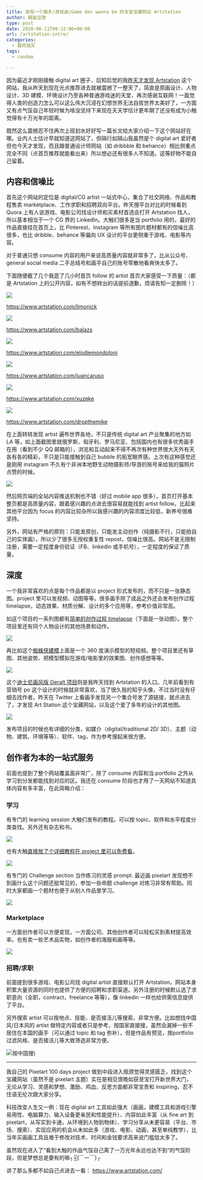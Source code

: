 ```yaml
---
title: 发现一个画手/游戏迷/Game dev wanna be 的天堂宝藏网站 Artstation
author: 椒盐豆豉
type: post
date: 2020-06-11T00:12:00+00:00
url: /artstation-intro/
categories:
  - 喜欢就买
tags:
  - random

---
```

因为最近才刚刚接触 digital art 圈子，后知后觉的我[昨天才发现 Artstation](https://www.douban.com/people/mfcndw/status/2986922377/) 这个网站，我从昨天到现在光点推荐进去就被震撼了一整天了，简直是原画设计、人物设计、3D 建模、环境设计乃至各种普通游戏迷的天堂，再次感谢互联网！一面觉得人类的创造力怎么可以这么伟大沉浸在幻想世界无法自拔世界太美好了，一方面又有点气馁自己年轻时候为啥没坚持下来现在天天学估计更年期了还没有成为小触觉得有十万光年的距离。

既然这么震撼忍不住再次上班划水好好写一篇长文给大家介绍一下这个网站好在哪。业内人士估计早就知道这网站了，但隔行如隔山我虽然是个 digital art 爱好者但也今天才发现，而且跟普通设计师网站（如 dribbble 和 behance）相比侧重点完全不同（点首页推荐就能看出来）所以想必还有很多人不知道。这等好物不能自己留着。

## 内容和信噪比

首先这个网站的定位是 digital/CG artist 一站式中心，集合了社交网络、作品和教程售卖 marketplace、工作求职和招聘双向平台。昨天搜平台对比的时候看到 Quora 上有人说游戏、电影公司找设计师和买素材首选会打开 Artstation 找人，所以基本相当于一个 CG 界的 LinkedIn。大触们很多是当 portfolio 用的，最好的作品直接挂在首页上，比 Pinterest、Instagram 等所有图片题材都有的信噪比高很多，也比 dribble、behance 等偏向 UX 设计的平台更侧重于游戏、电影等内容。

对于普通只想 consume 内容的用户来说高质量内容就非常多了，比从公众号、general social media 二手总结号和画手自己的账号零散地看爽快太多了。

下面随便截了几个我逛了几小时首页 follow 的 artist 首页大家感受一下质量：（都是 Artstation 上的公开内容，如有不想转出的话提前道歉，烦请告知一定删除！）

![](https://blog.douchi.space/wp-content/uploads/2020/12/Screen-Shot-2020-12-21-at-5.14.49-PM-1024x955.png)

https://www.artstation.com/limonick

![](https://blog.douchi.space/wp-content/uploads/2020/12/Screen-Shot-2020-12-21-at-5.15.21-PM-1024x981.png)

https://www.artstation.com/balazs

![](https://blog.douchi.space/wp-content/uploads/2020/12/Screen-Shot-2020-12-21-at-5.16.00-PM-1024x957.png)

https://www.artstation.com/elodiemondoloni

![](https://blog.douchi.space/wp-content/uploads/2020/12/Screen-Shot-2020-12-21-at-5.16.35-PM-1024x980.png)

https://www.artstation.com/juancaruso

![](https://blog.douchi.space/wp-content/uploads/2020/12/Screen-Shot-2020-12-21-at-5.17.37-PM-1024x992.png)

https://www.artstation.com/xuzeke

![](https://blog.douchi.space/wp-content/uploads/2020/12/Screen-Shot-2020-12-21-at-5.18.12-PM-1024x978.png)

https://www.artstation.com/dropthemike

在上面转转发现 artist 遍布世界各地，不只是传统 digital art 产业聚集的地方如 LA 等，如上面截图里就俄罗斯、匈牙利、罗马尼亚、包括国内也有很多优秀画手在用（看到不少 QQ 邮箱的），浏览和互动起来不得不再次有种世界很大天外有天各有各的精彩，不只是只能接触到自己 bubble 的拓宽眼界感。上次有这种感觉还是刚用 instagram 不久有个非洲本地野生动物摄影师/导游的账号来给我的猫照片点赞的时候。

![](https://blog.douchi.space/wp-content/uploads/2020/12/Screen-Shot-2020-12-21-at-5.19.41-PM-1024x978.png)

然后网页端的全站内容推送机制也不错（好过 mobile app 很多），首页打开基本整页都是高质量内容，跟着感兴趣的点进去很容易就能找到 artist follow。比起来其他平台因为 focus 的内容比较杂所以我感兴趣的内容浓度比较低，新养号很难坚持。

另外，网站有严格的原则：只能发原创，只能发主动创作（纯摄影不行，只能拍自己的实体画），所以少了很多无授权重复性 repost，信噪比很高。网站不是无限制注册，需要一定程度身份验证（FB、linkedin 或手机号），一定程度的保证了质量。

## 深度

一个我非常喜欢的点是每个作品都是以 project 形式发布的，而不只是一张静态图。project 里可以发视频、动图等等。很多画手除了成品之外还会发布创作过程 timelapse，动态效果、材质分解、设计的多个应用等，参考价值非常高。

如这个项目的一系列图都有[简单的创作过程 timelapse](https://www.artstation.com/artwork/GXAmBd)（下面是一张动图）。整个项目里还有同个人物设计的其他场景和动作。

![](https://blog.douchi.space/wp-content/uploads/2020/12/Screen-Shot-2020-12-21-at-5.20.25-PM-1024x972.png)

再比如这个[蜘蛛侠建模](https://www.artstation.com/artwork/xzeQ4m)上面是一个 360 度演示模型的短视频。整个项目里还有草图、其他姿势、把模型模拟在游戏/电影里的效果图、创作感想等等。

![](https://blog.douchi.space/wp-content/uploads/2020/12/Screen-Shot-2020-12-21-at-5.20.50-PM-1024x995.png)

这个[迪士尼画风版 Geralt 项目](https://www.artstation.com/artwork/GAgkB)则是我昨天找到 Artstation 的入口。几年前看到有营销号 po 这个设计的时候就非常喜欢，当了很久我的知乎头像，不过当时没有仔细去找作者。昨天在 Twitter 上看画手发现另一个集合号发了源链接，就点进去了，才发现 Art Station 这个宝藏网站，以及这个爱了多年的设计的其他图。

![](https://blog.douchi.space/wp-content/uploads/2020/12/Screen-Shot-2020-12-21-at-5.21.22-PM-1024x910.png)

发布项目的时候也有详细的分类，如媒介（digital/traditional 2D/ 3D）、主题（动物、建筑、环境等等）、软件、tag，作为参考搜起来很方便。

## 创作者为本的一站式服务

前面也提到了整个网站覆盖面非常广，除了 consume 内容和当 portfolio 之外从学习到分发都能找到对应的区。我还在 consume 阶段也才用了一天网站不知道具体内容有多丰富，在此简略介绍：

### 学习

有专门的 learning session 大触们发布的教程。可以按 topic、软件和水平程度分类查找。另外还有杂志和书。

![](https://blog.douchi.space/wp-content/uploads/2020/12/Screen-Shot-2020-12-21-at-5.21.46-PM-1021x1024.png)

也有大触[直接放了个详细教程在 project 里可以免费看](https://www.artstation.com/artwork/2xRrVB)。

![](https://blog.douchi.space/wp-content/uploads/2020/12/Screen-Shot-2020-12-21-at-5.22.13-PM-1024x926.png)

有专门的 Challenge section 当作练习的灵感 prompt. 最近画 pixelart 发现想不到画什么这个问题还挺常见的，参加一些命题 challenge 对练习非常有帮助。同时大家都画一个题材也便于从别人作品里学习。

![](https://blog.douchi.space/wp-content/uploads/2020/12/Screen-Shot-2020-12-21-at-5.22.25-PM-1024x781.png)

### Marketplace

一方面创作者可以方便变现，一方面公司、其他创作者可以轻松买到素材提高效率。也有卖一些艺术品实物，如创作者的海报和画等等。

![](https://blog.douchi.space/wp-content/uploads/2020/12/Screen-Shot-2020-12-21-at-5.22.44-PM-1024x1024.png)

### 招聘/求职

前面提到很多游戏、电影公司找 digital artist 直接默认打开 Artstation，网站本身积累大量资源的同时也提供了方便的招聘和求职渠道。另外注册的时候默认选了求职意向（全职，contract，freelance 等等），像 linkedin 一样也给供需信息提供了平台。

另外搜索 artist 可以按地点、技能、是否接活儿等搜索，非常方便。比如想找中国风/日本风的 artist 做特定内容或者只是参考，按国家直接搜，虽然会漏掉一些不居住在本国的画手（可以通过 topic 和 tag 弥补），但是作品有预览，按portfolio 过滤风格、是否接活儿等大致筛选非常方便。

![按中国搜](https://blog.douchi.space/wp-content/uploads/2020/12/Screen-Shot-2020-12-21-at-5.23.01-PM-1024x992.png))

---

我自己的 Pixelart 100 days project 做到中段进入瓶颈觉得灵感匮乏，找到这个宝藏网站（虽然不是 pixelart 主题）实在是相见恨晚如获至宝打开新世界大门，无论从学习、灵感和梦想、激励、鸡血、反思方面都非常宝贵和 inspiring，忍不住语无伦次跟大家分享。

科技改变人生又一例：现在 digital art 工具如此强大（画画，建模工具和游戏引擎易用性、电脑算力、输入设备更亲民和性能提升）、内容如此丰富（从 fine art 到 pixelart，从写实到卡通，从环境到人物到物体）、学习分享从未更容易（平台、市场、搜索）、实现应用的机会从未如此多（游戏、电影、动画，甚至单纯教学），比当年买画画工具且难于修改对技术、时间和金钱要求高来说门槛低太多了。

虽然现在进入了“看到大触的作品气馁自己离了一万光年永远也达不到“的气馁阶段，但是梦想总是要有的嘛┐=͟͟͞͞(￣ー￣)┌

讲了那么多都不如自己点进去一看： https://www.artstation.com/

